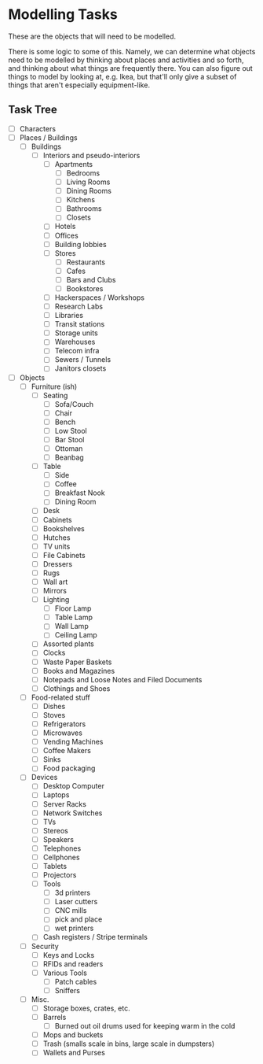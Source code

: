 # Modelling Tasks

These are the objects that will need to be modelled.

There is some logic to some of this. Namely, we can determine what objects need to be modelled by thinking about places and activities and so forth, and thinking about what things are frequently there. You can also figure out things to model by looking at, e.g. Ikea, but that'll only give a subset of things that aren't especially equipment-like.

## Task Tree

- [ ] Characters
- [ ] Places / Buildings
  - [ ] Buildings
    - [ ] Interiors and pseudo-interiors
      - [ ] Apartments
        - [ ] Bedrooms
        - [ ] Living Rooms
        - [ ] Dining Rooms
        - [ ] Kitchens
        - [ ] Bathrooms
        - [ ] Closets
      - [ ] Hotels
      - [ ] Offices
      - [ ] Building lobbies
      - [ ] Stores
        - [ ] Restaurants
        - [ ] Cafes
        - [ ] Bars and Clubs
        - [ ] Bookstores
      - [ ] Hackerspaces / Workshops
      - [ ] Research Labs
      - [ ] Libraries
      - [ ] Transit stations
      - [ ] Storage units
      - [ ] Warehouses
      - [ ] Telecom infra
      - [ ] Sewers / Tunnels
      - [ ] Janitors closets
- [ ] Objects
  - [ ] Furniture (ish)
    - [ ] Seating
      - [ ] Sofa/Couch
      - [ ] Chair
      - [ ] Bench
      - [ ] Low Stool
      - [ ] Bar Stool
      - [ ] Ottoman
      - [ ] Beanbag
    - [ ] Table
      - [ ] Side
      - [ ] Coffee
      - [ ] Breakfast Nook
      - [ ] Dining Room
    - [ ] Desk
    - [ ] Cabinets
    - [ ] Bookshelves
    - [ ] Hutches
    - [ ] TV units
    - [ ] File Cabinets
    - [ ] Dressers
    - [ ] Rugs
    - [ ] Wall art
    - [ ] Mirrors
    - [ ] Lighting
      - [ ] Floor Lamp
      - [ ] Table Lamp
      - [ ] Wall Lamp
      - [ ] Ceiling Lamp
    - [ ] Assorted plants
    - [ ] Clocks
    - [ ] Waste Paper Baskets
    - [ ] Books and Magazines
    - [ ] Notepads and Loose Notes and Filed Documents
    - [ ] Clothings and Shoes
  - [ ] Food-related stuff
    - [ ] Dishes
    - [ ] Stoves
    - [ ] Refrigerators
    - [ ] Microwaves
    - [ ] Vending Machines
    - [ ] Coffee Makers
    - [ ] Sinks
    - [ ] Food packaging
  - [ ] Devices
    - [ ] Desktop Computer
    - [ ] Laptops
    - [ ] Server Racks
    - [ ] Network Switches
    - [ ] TVs
    - [ ] Stereos
    - [ ] Speakers
    - [ ] Telephones
    - [ ] Cellphones
    - [ ] Tablets
    - [ ] Projectors
    - [ ] Tools
      - [ ] 3d printers
      - [ ] Laser cutters
      - [ ] CNC mills
      - [ ] pick and place
      - [ ] wet printers
    - [ ] Cash registers / Stripe terminals
  - [ ] Security
    - [ ] Keys and Locks
    - [ ] RFIDs and readers
    - [ ] Various Tools
      - [ ] Patch cables
      - [ ] Sniffers 
  - [ ] Misc.
    - [ ] Storage boxes, crates, etc.
    - [ ] Barrels
      - [ ] Burned out oil drums used for keeping warm in the cold
    - [ ] Mops and buckets
    - [ ] Trash (smalls scale in bins, large scale in dumpsters)
    - [ ] Wallets and Purses